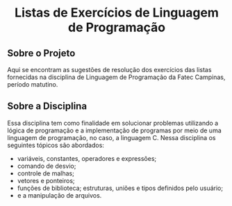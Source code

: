  <h1 align="center">Listas de Exercícios de Linguagem de Programação</h3>

## Sobre o Projeto

Aqui se encontram as sugestões de resolução dos exercícios das listas fornecidas na disciplina de Linguagem de Programação da Fatec Campinas, período matutino.

## Sobre a Disciplina

Essa disciplina tem como finalidade em solucionar problemas utilizando a lógica de programação e a implementação de programas por meio de uma linguagem de programação, no caso, a linguagem C. Nessa disciplina os seguintes tópicos são abordados: 

* variáveis, constantes, operadores e expressões; 
* comando de desvio; 
* controle de malhas; 
* vetores e ponteiros; 
* funções de biblioteca; estruturas, uniões e tipos definidos pelo usuário; 
* e a manipulação de arquivos.
